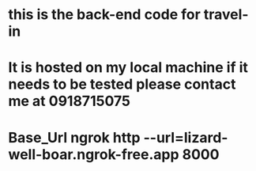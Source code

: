 # this is the back-end code  for travel-in 
#  It is hosted on my local machine if it needs to be tested please contact me  at 0918715075
# Base_Url  ngrok http --url=lizard-well-boar.ngrok-free.app 8000
